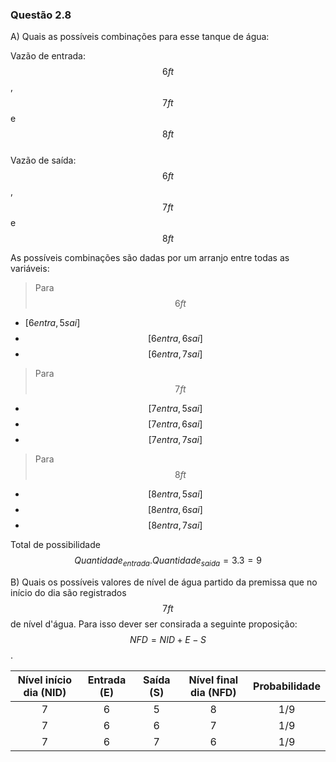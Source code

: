 <script src="https://polyfill.io/v3/polyfill.min.js?features=es6"></script> 
<script id="MathJax-script" async src="https://cdn.jsdelivr.net/npm/mathjax@3/es5/tex-mml-chtml.js"></script>

### Questão 2.8  

A) Quais as possíveis combinações para esse tanque de água:  

Vazão de entrada: $$6 ft$$, $$7 ft$$ e $$8 ft$$  
Vazão de saída: $$6 ft$$, $$7 ft$$ e $$8 ft$$  

As possíveis combinações são dadas por um arranjo entre todas as variáveis:    

> Para $$6 ft$$    
+ $[6 entra, 5 sai]$    
+ $$[6 entra, 6 sai]$$    
+ $$[6 entra, 7 sai]$$    
> Para $$7 ft$$
+ $$[7 entra, 5 sai]$$  
+ $$[7 entra, 6 sai]$$  
+ $$[7 entra, 7 sai]$$  
> Para $$8 ft$$  
+ $$[8 entra, 5 sai]$$  
+ $$[8 entra, 6 sai]$$  
+ $$[8 entra, 7 sai]$$   

Total de possibilidade $$Quantidade_{entrada}.Quantidade_{saida} = 3.3 = 9$$  

B) Quais os possíveis valores de nível de água partido da premissa que no início do dia são registrados $$7 ft$$ de nível d'água. Para isso dever ser consirada a seguinte proposição: $$ NFD = NID + E -S$$.

| Nível início dia (NID)   |      Entrada (E)      |  Saída (S) |  Nível final dia (NFD) |  Probabilidade  |
|:------------------------:|:---------------------:|:----------:|:----------------------:|:---------------:|
| 7                        |  6                    | 5          | 8                      | 1/9             |
| 7                        |  6                    | 6          | 7                      | 1/9             |
| 7                        |  6                    | 7          | 6                      | 1/9             |

